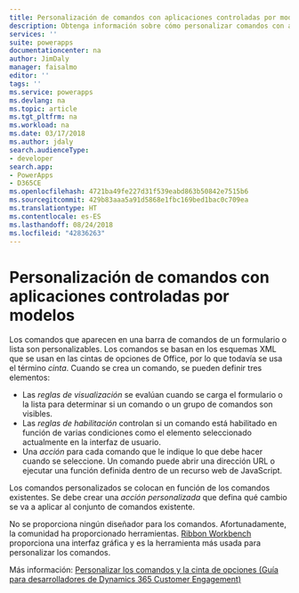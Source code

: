 ```yaml
---
title: Personalización de comandos con aplicaciones controladas por modelos | Microsoft Docs
description: Obtenga información sobre cómo personalizar comandos con aplicaciones controladas por modelos.
services: ''
suite: powerapps
documentationcenter: na
author: JimDaly
manager: faisalmo
editor: ''
tags: ''
ms.service: powerapps
ms.devlang: na
ms.topic: article
ms.tgt_pltfrm: na
ms.workload: na
ms.date: 03/17/2018
ms.author: jdaly
search.audienceType:
- developer
search.app:
- PowerApps
- D365CE
ms.openlocfilehash: 4721ba49fe227d31f539eabd863b50842e7515b6
ms.sourcegitcommit: 429b83aaa5a91d5868e1fbc169bed1bac0c709ea
ms.translationtype: HT
ms.contentlocale: es-ES
ms.lasthandoff: 08/24/2018
ms.locfileid: "42836263"
---
```

# <a name="customize-commands-with-model-driven-apps"></a>Personalización de comandos con aplicaciones controladas por modelos 

Los comandos que aparecen en una barra de comandos de un formulario o lista son personalizables. Los comandos se basan en los esquemas XML que se usan en las cintas de opciones de Office, por lo que todavía se usa el término *cinta*. Cuando se crea un comando, se pueden definir tres elementos:

- Las *reglas de visualización* se evalúan cuando se carga el formulario o la lista para determinar si un comando o un grupo de comandos son visibles.
- Las *reglas de habilitación* controlan si un comando está habilitado en función de varias condiciones como el elemento seleccionado actualmente en la interfaz de usuario.
- Una *acción* para cada comando que le indique lo que debe hacer cuando se seleccione. Un comando puede abrir una dirección URL o ejecutar una función definida dentro de un recurso web de JavaScript.

Los comandos personalizados se colocan en función de los comandos existentes. Se debe crear una *acción personalizada* que defina qué cambio se va a aplicar al conjunto de comandos existente. 

No se proporciona ningún diseñador para los comandos. Afortunadamente, la comunidad ha proporcionado herramientas. [Ribbon Workbench](http://www.develop1.net/public/rwb/ribbonworkbench.aspx) proporciona una interfaz gráfica y es la herramienta más usada para personalizar los comandos.

Más información: [Personalizar los comandos y la cinta de opciones (Guía para desarrolladores de Dynamics 365 Customer Engagement)](/dynamics365/customer-engagement/developer/customize-dev/customize-commands-ribbon)


